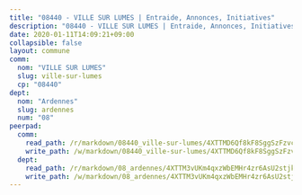 ```yaml
---
title: "08440 - VILLE SUR LUMES | Entraide, Annonces, Initiatives"
description: "08440 - VILLE SUR LUMES | Entraide, Annonces, Initiatives"
date: 2020-01-11T14:09:21+09:00
collapsible: false
layout: commune
comm:
  nom: "VILLE SUR LUMES"
  slug: ville-sur-lumes
  cp: "08440"
dept:
  nom: "Ardennes"
  slug: ardennes
  num: "08"
peerpad:
  comm:
    read_path: /r/markdown/08440_ville-sur-lumes/4XTTMD6Qf8kF8SggSzFzvcHRF4ypGKFvHRi2m7chCizCSSgRm
    write_path: /w/markdown/08440_ville-sur-lumes/4XTTMD6Qf8kF8SggSzFzvcHRF4ypGKFvHRi2m7chCizCSSgRm-K3TgTiyt4BKX54ne1SYHqqPznU5sArPTojk8GFccXDSXkh5NXjtS73arZC5AiZuQxJXZYoTeTadCqZMC4v6gGiFVbiHzyywqZvd6NYSnNdR9tAqTkgLZD6XWQKpFnFCTQLeea9UT
  dept:
    read_path: /r/markdown/08_ardennes/4XTTM3vUKm4qxzWbEMHr4zr6AsU2stjkKdsaY9uMbmhXjv9QM
    write_path: /w/markdown/08_ardennes/4XTTM3vUKm4qxzWbEMHr4zr6AsU2stjkKdsaY9uMbmhXjv9QM-K3TgUMB9u4JvtZdFBPfBexH6pGeKJREiRZLakfAxGDqg6fgd1ib6XHxM9tkwaYxqJV2qNTbboL5jGpTS7re5rUf5cB5fLzdnicM4aJkF5ZXmkvCRXEh5XT7432iWRZFby5MMVbKP
---
```


